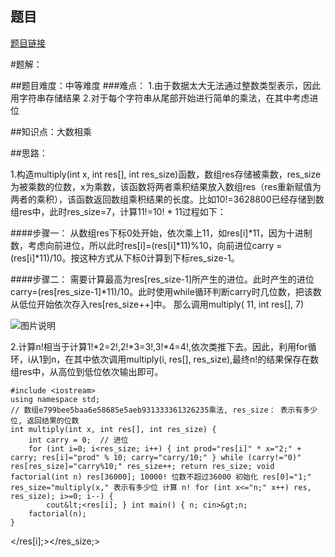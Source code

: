 ## 题目
[题目链接](https://www.nowcoder.com/practice/6b57039afca748c5927c1efa81fa7f16?tpId=182&tqId=325932&sourceUrl=/exam/oj&channenl=wgithub&fromPut=wgithub)

#题解：

##题目难度：中等难度
###难点：
1.由于数据太大无法通过整数类型表示，因此用字符串存储结果
2.对于每个字符串从尾部开始进行简单的乘法，在其中考虑进位

##知识点：大数相乘

##思路：

1.构造multiply(int x, int res[], int res_size)函数，数组res存储被乘数，res_size为被乘数的位数，x为乘数，该函数将两者乘积结果放入数组res（res重新赋值为两者的乘积），该函数返回数组乘积结果的长度。比如10!=3628800已经存储到数组res中，此时res_size=7，计算11!=10! * 11过程如下：


####步骤一：
从数组res下标0处开始，依次乘上11，如res[i]*11，因为十进制数，考虑向前进位，所以此时res[i]=(res[i]*11)%10，向前进位carry = (res[i]*11)/10。按这种方式从下标0计算到下标res_size-1。

####步骤二：
需要计算最高为res[res_size-1]所产生的进位。此时产生的进位carry=(res[res_size-1]*11)/10。此时使用while循环判断carry时几位数，把该数从低位开始依次存入res[res_size++]中。
那么调用multiply( 11, int res[], 7)

![图片说明](https://uploadfiles.nowcoder.com/images/20200427/735510_1587964314452_B0062C387EA68EBCF025BFAE5206105C "图片标题") 

2.计算n!相当于计算1!*2=2!,2!*3=3!,3!*4=4!,依次类推下去。因此，利用for循环，i从1到n，在其中依次调用multiply(i, res[], res_size),最终n!的结果保存在数组res中，从高位到低位依次输出即可。

```
#include <iostream>
using namespace std;
// 数组e799bee5baa6e58685e5aeb931333361326235乘法, res_size： 表示有多少位, 返回结果的位数
int multiply(int x, int res[], int res_size) {
    int carry = 0;  // 进位
    for (int i=0; i<res_size; i++) { int prod="res[i]" * x="2;" + carry; res[i]="prod" % 10; carry="carry/10;" } while (carry!="0)" res[res_size]="carry%10;" res_size++; return res_size; void factorial(int n) res[36000]; 10000! 位数不超过36000 初始化 res[0]="1;" res_size="multiply(x," 表示有多少位 计算 n! for (int x<="n;" x++) res, res_size); i>=0; i--) {
        cout&lt;<res[i]; } int main() { n; cin>&gt;n;
    factorial(n);
}
```
</res[i];></res_size;></iostream>